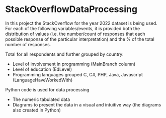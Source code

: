 # StackOverflowDataProcessing 
In this project the StackOverflow for the year 2022 dataset is being used.
For each of the following variables/events, it is provided both the distribution of values (i.e.
the number/count of responses that each possible response of the particular
interpretation) and the % of the total number of responses.

Total for all respondents and further grouped by country:

- Level of involvement in programming (MainBranch column)
- Level of education (EdLevel)
- Programming languages grouped C, C#, PHP, Java, Javascript (LanguageHaveWorkedWith)

Python code is used for data processing 
- The numeric tabulated data
- Diagrams to present the data in a visual and intuitive way (the
diagrams also created in Python)
